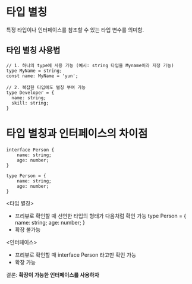 # 타입 별칭
특정 타입이나 인터페이스를 참조할 수 있는 타입 변수를 의미함.

## 타입 별칭 사용법

```
// 1. 하나의 type에 사용 가능 (예시: string 타입을 Myname이라 지정 가능) 
type MyName = string;
const name: MyName = 'yun';

// 2. 복잡한 타입에도 별칭 부여 가능
type Developer = {
  name: string;
  skill: string;
}
```


# 타입 별칭과 인터페이스의 차이점

```
interface Person {
    name: string;
    age: number;
}

type Person = {
    name: string;
    age: number;
}
```

<타입 별칭>
- 프리뷰로 확인할 때 선언한 타입의 형태가 다음처럼 확인 가능
type Person = {
    name: string;
    age: number;
}
- 확장 불가능


<인터페이스>
- 프리뷰로 확인할 때 interface Person 라고만 확인 가능
- 확장 가능

결론: **확장이 가능한 인터페이스를 사용하자**
